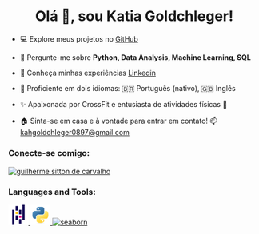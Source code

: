 <h1 align="center"> Olá 👋, sou Katia Goldchleger!</h1>

- 💻 Explore meus projetos no [GitHub](https://github.com/Gui-Sitton?tab=repositories)

- 💬 Pergunte-me sobre **Python, Data Analysis, Machine Learning, SQL**

- 📄 Conheça minhas experiências [Linkedin](www.linkedin.com/in/guilhermesitton)

- 🌱 Proficiente em dois idiomas: 🇧🇷 Português (nativo), 🇬🇧 Inglês

- ✨ Apaixonada por CrossFit e entusiasta de atividades físicas 💪

- 🏠 Sinta-se em casa e à vontade para entrar em contato! 📫 kahgoldchleger0897@gmail.com

<h3 align="left">Conecte-se comigo:</h3>
<p align="left">
<a href="https://www.linkedin.com/in/katia-goldchleger-93b724232/" target="blank"><img align="center" src="https://raw.githubusercontent.com/rahuldkjain/github-profile-readme-generator/master/src/images/icons/Social/linked-in-alt.svg" alt="guilherme sitton de carvalho" height="30" width="40" /></a>
</p>

<h3 align="left">Languages and Tools:</h3>
<p align="left">  </a> <a href="https://pandas.pydata.org/" target="_blank" rel="noreferrer"> <img src="https://raw.githubusercontent.com/devicons/devicon/2ae2a900d2f041da66e950e4d48052658d850630/icons/pandas/pandas-original.svg" alt="pandas" width="40" height="40"/> </a> <a href="https://www.python.org" target="_blank" rel="noreferrer"> <img src="https://raw.githubusercontent.com/devicons/devicon/master/icons/python/python-original.svg" alt="python" width="40" height="40"/> </a> <a href="https://seaborn.pydata.org/" target="_blank" rel="noreferrer"> <img src="https://seaborn.pydata.org/_images/logo-mark-lightbg.svg" alt="seaborn" width="40" height="40"/> </a> </p>


